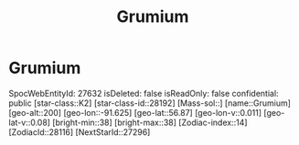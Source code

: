 ﻿---
title: "Grumium"
location: [56.87,-91.625,200]
type: Station
tags:
- astro/Star

---

# Grumium

SpocWebEntityId: 27632
isDeleted: false
isReadOnly: false
confidential: public
[star-class::K2]
[star-class-id::28192]
[Mass-sol::]
[name::Grumium]
[geo-alt::200]
[geo-lon::-91.625]
[geo-lat::56.87]
[geo-lon-v::0.011]
[geo-lat-v::0.08]
[bright-min::38]
[bright-max::38]
[Zodiac-index::14]
[ZodiacId::28116]
[NextStarId::27296]

